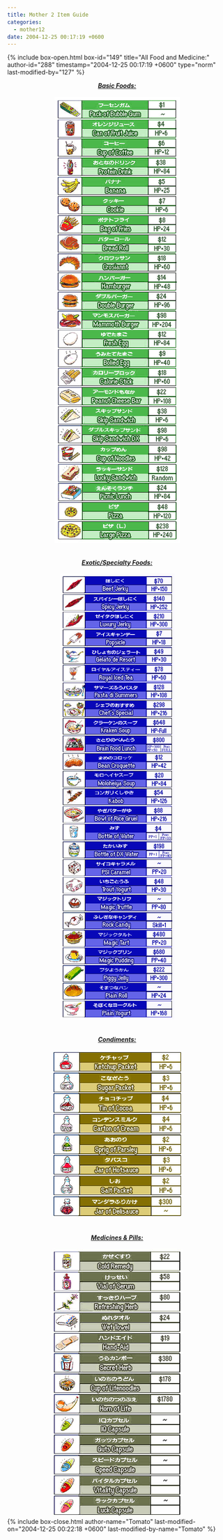 ```yaml
---
title: Mother 2 Item Guide
categories:
  - mother12
date: 2004-12-25 00:17:19 +0600
---
```

{% include box-open.html box-id="149" title="All Food and Medicine:" author-id="288" timestamp="2004-12-25 00:17:19 +0600" type="norm" last-modified-by="127" %}
<center>
<B><I><U>Basic Foods:</U></I></B>
<br /><br /><img src="basicfood.jpg" /><BR />
<br /><br /><B><I><U>Exotic/Specialty Foods:</U></I></B>
<br /><br /><img src="exoticfood.jpg" /><BR />
<br /><br /><B><I><U>Condiments:</U></I></B>
<br /><br /><img src="condiments.jpg" /><BR />
<br /><br /><B><I><U>Medicines & Pills:</U></I></B>
<br /><br /><img src="medicine.jpg" />
</center>
{% include box-close.html author-name="Tomato" last-modified-on="2004-12-25 00:22:18 +0600" last-modified-by-name="Tomato" %}
